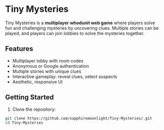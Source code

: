 # Tiny Mysteries

Tiny Mysteries is a **multiplayer whodunit web game** where players solve fun and challenging mysteries by uncovering clues. Multiple stories can be played, and players can join lobbies to solve the mysteries together.

## Features

- Multiplayer lobby with room codes
- Anonymous or Google authentication
- Multiple stories with unique clues
- Interactive gameplay: reveal clues, select suspects
- Aesthetic, responsive UI

## Getting Started

1. Clone the repository:

```bash
git clone https://github.com/sapphiremoonlight/Tiny-Mysteries/.git
cd Tiny-Mysteries
